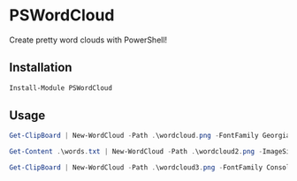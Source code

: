 # PSWordCloud

Create pretty word clouds with PowerShell!

## Installation

```powershell
Install-Module PSWordCloud
```

## Usage

```powershell
Get-ClipBoard | New-WordCloud -Path .\wordcloud.png -FontFamily Georgia

Get-Content .\words.txt | New-WordCloud -Path .\wordcloud2.png -ImageSize 1080p

Get-ClipBoard | New-WordCloud -Path .\wordcloud3.png -FontFamily Consolas -ImageSize 1000x1000
```